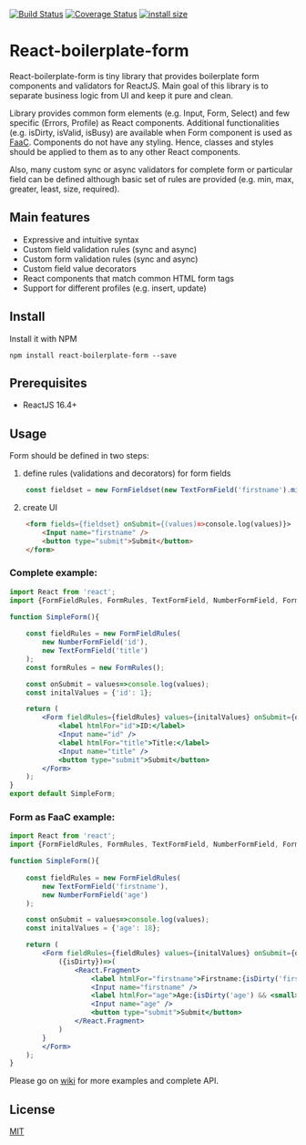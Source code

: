 [![Build Status](https://travis-ci.org/rdeak/react-boilerplate-form.svg?branch=master)](https://travis-ci.org/rdeak/react-boilerplate-form)
[![Coverage Status](https://coveralls.io/repos/github/rdeak/react-boilerplate-form/badge.svg?branch=master)](https://coveralls.io/github/rdeak/react-boilerplate-form?branch=master)
[![install size](https://packagephobia.now.sh/badge?p=react-boilerplate-form)](https://packagephobia.now.sh/result?p=react-boilerplate-form)

# React-boilerplate-form

React-boilerplate-form is tiny library that provides boilerplate form components and validators for ReactJS.
Main goal of this library is to separate business logic from UI and keep it pure and clean. 

Library provides common form elements (e.g. Input, Form, Select) and few specific (Errors, Profile) as React components. 
Additional functionalities  (e.g. isDirty, isValid, isBusy) are available when Form component is used as [FaaC](https://reactjs.org/docs/jsx-in-depth.html#functions-as-children).
Components do not have any styling. Hence, classes and styles should be applied to them as to any other React components.

Also, many custom sync or async validators for complete form or particular field can be defined although basic set of rules are provided (e.g. min, max, greater, least, size, required).

## Main features

* Expressive and intuitive syntax
* Custom field validation rules (sync and async)
* Custom form validation rules (sync and async)
* Custom field value decorators
* React components that match common HTML form tags
* Support for different profiles (e.g. insert, update)

## Install

Install it with NPM

```
npm install react-boilerplate-form --save
```

## Prerequisites

* ReactJS 16.4+

## Usage

Form should be defined in two steps:

1. define rules (validations and decorators) for form fields 
```javascript
    const fieldset = new FormFieldset(new TextFormField('firstname').min(3));
```
2. create UI
```html
    <form fields={fieldset} onSubmit={(values)=>console.log(values)}>
        <Input name="firstname" />
        <button type="submit">Submit</button>
    </form>
```

### Complete example:

```jsx
import React from 'react';
import {FormFieldRules, FormRules, TextFormField, NumberFormField, Form, Input} from 'react-boilerplate-form';

function SimpleForm(){
    
    const fieldRules = new FormFieldRules(
        new NumberFormField('id'),
        new TextFormField('title')
    );
    const formRules = new FormRules();

    const onSubmit = values=>console.log(values);
    const initalValues = {'id': 1};

    return (
        <Form fieldRules={fieldRules} values={initalValues} onSubmit={onSubmit}>
            <label htmlFor="id">ID:</label>
            <Input name="id" />
            <label htmlFor="title">Title:</label>
            <Input name="title" />
            <button type="submit">Submit</button>
        </Form>
    );
}
export default SimpleForm;
```

### Form as FaaC example:

```jsx
import React from 'react';
import {FormFieldRules, FormRules, TextFormField, NumberFormField, Form, Input} from 'react-boilerplate-form';

function SimpleForm(){
    
    const fieldRules = new FormFieldRules(
        new TextFormField('firstname'),
        new NumberFormField('age')
    );

    const onSubmit = values=>console.log(values);
    const initalValues = {'age': 18};

    return (
        <Form fieldRules={fieldRules} values={initalValues} onSubmit={onSubmit}>{
            ({isDirty})=>(
                <React.Fragment>
                    <label htmlFor="firstname">Firstname:{isDirty('firstname') && <small>changed</small>}</label>
                    <Input name="firstname" />
                    <label htmlFor="age">Age:{isDirty('age') && <small>changed</small>}</label>
                    <Input name="age" />
                    <button type="submit">Submit</button>
                </React.Fragment>
            )
        }
        </Form>
    );
}
```

Please go on [wiki](https://github.com/rdeak/react-boilerplate-form/wiki) for more examples and complete API.

## License

[MIT](https://tldrlegal.com/license/mit-license)

